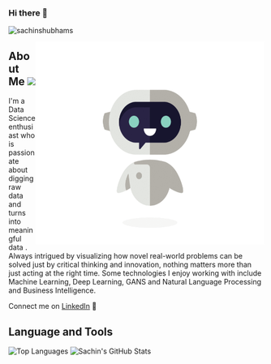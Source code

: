 ### Hi there 👋
<p align="left"> <img src="https://komarev.com/ghpvc/?username=sachinshubhams" alt="sachinshubhams" /> </p>

<img align="right" src="https://github.com/sachinshubhams/sachinshubhams/blob/main/Assistant.gif" height="400" width="450">



<h2 align="top">About Me <img src="https://media.giphy.com/media/fYSnHlufseco8Fh93Z/giphy.gif" width="30"></h2>

I'm a Data Science enthusiast who is passionate about digging raw data and turns into meaningful data . Always intrigued by visualizing how novel real-world problems can be solved just by critical thinking and innovation, nothing matters more than just acting at the right time. Some technologies I enjoy working with include Machine Learning, Deep Learning, GANS and Natural Language Processing and Business Intelligence. 

Connect me on <a href="https://www.linkedin.com/in/sachinshubham/" target="_blank">LinkedIn</a> 💼

<!--
**sachinshubhams/sachinshubhams** is a ✨ _special_ ✨ repository because its `README.md` (this file) appears on your GitHub profile.


Here are some ideas to get you started:
- 🔭 I’m currently working on ...
- 🌱 I’m currently learning ...
- 👯 I’m looking to collaborate on ...
- 🤔 I’m looking for help with ...
- 💬 Ask me about ...
- 📫 How to reach me: ...
- 😄 Pronouns: ...
- ⚡ Fun fact: ...
-->

## **Language and Tools**


  
![Top Languages](https://github-readme-stats.vercel.app/api/top-langs/?username=sachinshubhams&theme=radical)
![Sachin's GitHub Stats](https://github-readme-stats.vercel.app/api?username=sachinshubhams&hide=prs,issues,contribs?username=sachinshubhams&count_private=true?username=sachinshubhams&show_icons=true&theme=radical)
